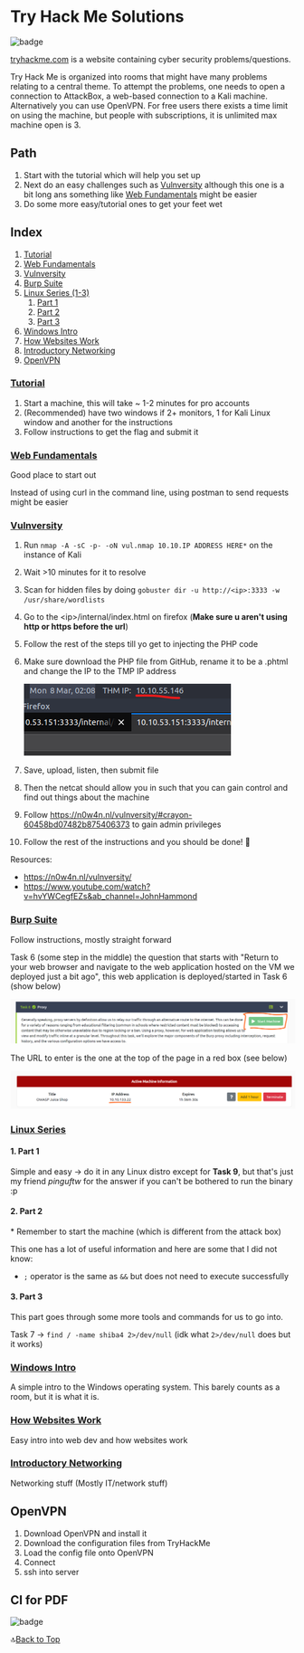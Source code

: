 # Try Hack Me Solutions

![badge](https://github.com/Zeyu-Li/TryHackMe/workflows/Convert%20Markdown%20to%20PDF/badge.svg)

[tryhackme.com](https://tryhackme.com/) is a website containing cyber security problems/questions. 

Try Hack Me is organized into rooms that might have many problems relating to a central theme. To attempt the problems, one needs to open a connection to AttackBox, a web-based connection to a Kali machine. Alternatively you can use OpenVPN. For free users there exists a time limit on using the machine, but people with subscriptions, it is unlimited max machine open is 3. 



## Path

1. Start with the tutorial which will help you set up
2. Next do an easy challenges such as [Vulnversity](https://tryhackme.com/room/vulnversity) although this one is a bit long ans something like [Web Fundamentals](https://tryhackme.com/room/webfundamentals) might be easier 
3. Do some more easy/tutorial ones to get your feet wet



<a name=top></a>

## Index

1. [Tutorial](#begin)
2. [Web Fundamentals](#webf)
3. [Vulnversity](#vulnversity)
4. [Burp Suite](#burp)
5. [Linux Series (1-3)](#linux)
   1. [Part 1](#l1)
   2. [Part 2](#l2)
   3. [Part 3](#l3)
6. [Windows Intro](#introwindows)
7. [How Websites Work](#introwebsite)
8. [Introductory Networking](#inetwork)
9. [OpenVPN](#openvpn)



<a name=begin></a>

### [Tutorial](https://tryhackme.com/room/tutorial)

1. Start a machine, this will take ~ 1-2 minutes for pro accounts
2. (Recommended) have two windows if 2+ monitors, 1 for Kali Linux window and another for the instructions
3. Follow instructions to get the flag and submit it



<a name=webf></a>

### [Web Fundamentals](https://tryhackme.com/room/webfundamentals)

Good place to start out

Instead of using curl in the command line, using postman to send requests might be easier



<a name=vulnversity></a>

### [Vulnversity](https://tryhackme.com/room/vulnversity)

1. Run `nmap -A -sC -p- -oN vul.nmap 10.10.IP ADDRESS HERE*` on the instance of Kali 

2. Wait >10 minutes for it to resolve

3. Scan for hidden files by doing `gobuster dir -u http://<ip>:3333 -w /usr/share/wordlists`

4. Go to the \<ip>/internal/index.html on firefox (**Make sure u aren't using http or https before the url**)

5. Follow the rest of the steps till yo get to injecting the PHP code

6. Make sure download the PHP file from GitHub, rename it to be a .phtml and change the IP to the TMP IP address

   ![screen1](./img/screen1.png)

7. Save, upload, listen, then submit file

8. Then the netcat should allow you in such that you can gain control and find out things about the machine

9. Follow https://n0w4n.nl/vulnversity/#crayon-60458bd07482b875406373 to gain admin privileges

10. Follow the rest of the instructions and you should be done! 🥳

Resources: 

* https://n0w4n.nl/vulnversity/
* https://www.youtube.com/watch?v=hvYWCegfEZs&ab_channel=JohnHammond



<a name=burp></a>

### [Burp Suite](https://tryhackme.com/room/rpburpsuite)

Follow instructions, mostly straight forward

Task 6 (some step in the middle) the question that starts with "Return to your web browser and navigate to the web application hosted on the VM we deployed just a bit ago", this web application is deployed/started in Task 6 (show below)

![startBurp](img/startBurp.png)

The URL to enter is the one at the top of the page in a red box (see below)

![urlBurp](img/urlBurp.png)



<a name=linux></a>

### [Linux Series](#)

<a name=l1></a>

#### 1. Part 1

Simple and easy -> do it in any Linux distro except for **Task 9**, but that's just my friend *pinguftw* for the answer if you can't be bothered to run the binary :p

<a name=l2></a>

#### 2. Part 2

\* Remember to start the machine (which is different from the attack box)



This one has a lot of useful information and here are some that I did not know:

* `;` operator is the same as `&&` but does not need to execute successfully

  

<a name=l3></a>

#### 3. Part 3

This part goes through some more tools and commands for us to go into. 

Task 7 -> `find / -name shiba4 2>/dev/null` (idk what `2>/dev/null` does but it works)



<a name=introwindows></a>

### [Windows Intro](https://tryhackme.com/room/intro2windows)

A simple intro to the Windows operating system. This barely counts as a room, but it is what it is.



<a name=introwebsite></a>

### [How Websites Work](https://tryhackme.com/room/howwebsiteswork)

Easy intro into web dev and how websites work



<a name=inetwork></a> 

### [Introductory Networking](https://tryhackme.com/room/introtonetworking)

Networking stuff (Mostly IT/network stuff)



<a name=openvpn></a>

## OpenVPN

1. Download OpenVPN and install it
2. Download the configuration files from TryHackMe
3. Load the config file onto OpenVPN
4. Connect
5. ssh into server



## CI for PDF

![badge](https://github.com/Zeyu-Li/TryHackMe/workflows/Convert%20Markdown%20to%20PDF/badge.svg)



🔝[Back to Top](#top)